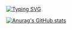 [![Typing SVG](https://readme-typing-svg.herokuapp.com?font=consolas&color=%23F7F7F7&lines=%23include+%3CkcalbCube.h%3E)](https://git.io/typing-svg)

<!--
**kcalbCube/kcalbCube** is a ✨ _special_ ✨ repository because its `README.md` (this file) appears on your GitHub profile.

Here are some ideas to get you started:

- 🔭 I’m currently working on ...
- 🌱 I’m currently learning ...
- 👯 I’m looking to collaborate on ...
- 🤔 I’m looking for help with ...
- 💬 Ask me about ...
- 📫 How to reach me: ...
- 😄 Pronouns: ...
- ⚡ Fun fact: ...
-->

[![Anurag's GitHub stats](https://github-readme-stats.vercel.app/api?username=kcalbCube)](https://github.com/anuraghazra/github-readme-stats)
